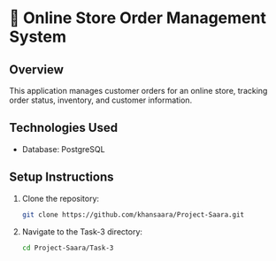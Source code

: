 # 🛒 Online Store Order Management System

## Overview
This application manages customer orders for an online store, tracking order status, inventory, and customer information.

## Technologies Used
- Database: PostgreSQL

## Setup Instructions
1. Clone the repository:
   ```bash
   git clone https://github.com/khansaara/Project-Saara.git
   ```
2. Navigate to the Task-3 directory:
   ```bash
   cd Project-Saara/Task-3
   ```